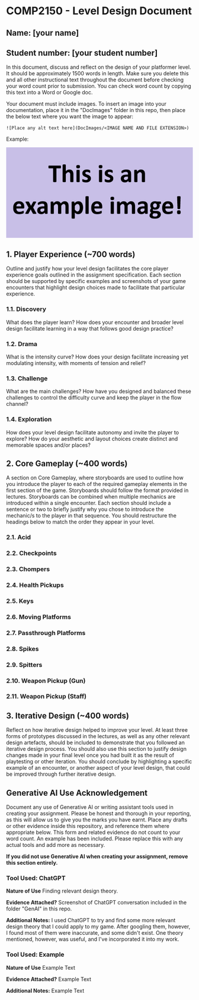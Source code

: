 # COMP2150  - Level Design Document
## Name: [your name]
## Student number: [your student number] 
In this document, discuss and reflect on the design of your platformer level. It should be approximately 1500 words in length. Make sure you delete this and all other instructional text throughout the document before checking your word count prior to submission. You can check word count by copying this text into a Word or Google doc.

Your document must include images. To insert an image into your documentation, place it in the "DocImages" folder in this repo, then place the below text where you want the image to appear:
```
![Place any alt text here](DocImages/<IMAGE NAME AND FILE EXTENSION>)
```
Example:

![This is the alt text for an image!](DocImages/exampleimage.png)

## 1. Player Experience (~700 words)
Outline and justify how your level design facilitates the core player experience goals outlined in the assignment specification. Each section should be supported by specific examples and screenshots of your game encounters that highlight design choices made to facilitate that particular experience.
### 1.1. Discovery
What does the player learn? How does your encounter and broader level design facilitate learning in a way that follows good design practice?

### 1.2. Drama
What is the intensity curve? How does your design facilitate increasing yet modulating intensity, with moments of tension and relief? 

### 1.3. Challenge
What are the main challenges? How have you designed and balanced these challenges to control the difficulty curve and keep the player in the flow channel?

### 1.4. Exploration
How does your level design facilitate autonomy and invite the player to explore? How do your aesthetic and layout choices create distinct and memorable spaces and/or places?

## 2. Core Gameplay (~400 words)
A section on Core Gameplay, where storyboards are used to outline how you introduce the player to each of the required gameplay elements in the first section of the game. Storyboards should follow the format provided in lectures.
Storyboards can be combined when multiple mechanics are introduced within a single encounter. Each section should include a sentence or two to briefly justify why you chose to introduce the mechanic/s to the player in that sequence.
You should restructure the headings below to match the order they appear in your level.

### 2.1. Acid

### 2.2. Checkpoints

### 2.3. Chompers

### 2.4. Health Pickups

### 2.5. Keys

### 2.6. Moving Platforms

### 2.7. Passthrough Platforms

### 2.8. Spikes

### 2.9. Spitters

### 2.10. Weapon Pickup (Gun)

### 2.11. Weapon Pickup (Staff)

## 3. Iterative Design (~400 words)
Reflect on how iterative design helped to improve your level. At least three forms of prototypes discussed in the lectures, as well as any other relevant design artefacts, should be included to demonstrate that you followed an iterative design process. You should also use this section to justify design changes made in your final level once you had built it as the result of playtesting or other iteration. 
You should conclude by highlighting a specific example of an encounter, or another aspect of your level design, that could be improved through further iterative design.

## Generative AI Use Acknowledgement
Document any use of Generative AI or writing assistant tools used in creating your assignment. Please be honest and thorough in your reporting, as this will allow us to give you the marks you have earnt. Place any drafts or other evidence inside this repository, and reference them where appropriate below. This form and related evidence do not count to your word count.
An example has been included. Please replace this with any actual tools and add more as necessary. 

<b>If you did not use Generative AI when creating your assignment, remove this section entirely.</b>

### Tool Used: ChatGPT
**Nature of Use** Finding relevant design theory.

**Evidence Attached?** Screenshot of ChatGPT conversation included in the folder "GenAI" in this repo.

**Additional Notes:** I used ChatGPT to try and find some more relevant design theory that I could apply to my game. After googling them, however, I found most of them were inaccurate, and some didn't exist. One theory mentioned, however, was useful, and I've incorporated it into my work.

### Tool Used: Example
**Nature of Use** Example Text

**Evidence Attached?** Example Text

**Additional Notes:** Example Text
